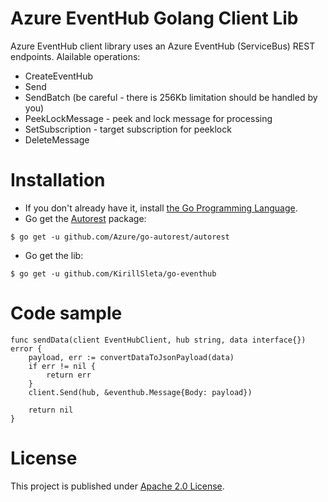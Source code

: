 # Azure EventHub Golang Client Lib

Azure EventHub client library uses an Azure EventHub (ServiceBus) REST endpoints. 
Alailable operations:
- CreateEventHub
- Send
- SendBatch (be careful - there is 256Kb limitation should be handled by you)
- PeekLockMessage - peek and lock message for processing
- SetSubscription - target subscription for peeklock
- DeleteMessage

# Installation
- If you don't already have it, install [the Go Programming Language](https://golang.org/dl/).
- Go get the [Autorest](https://github.com/Azure/autorest) package:

```
$ go get -u github.com/Azure/go-autorest/autorest
```
- Go get the lib:

```
$ go get -u github.com/KirillSleta/go-eventhub
```


# Code sample

```
func sendData(client EventHubClient, hub string, data interface{}) error {
	payload, err := convertDataToJsonPayload(data)
	if err != nil {
		return err
	}
	client.Send(hub, &eventhub.Message{Body: payload})

	return nil
}
```

# License

This project is published under [Apache 2.0 License](LICENSE).
